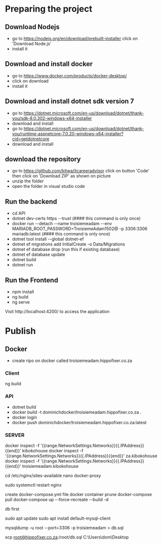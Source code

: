 # Preparing the project
## Download Nodejs
- go to https://nodejs.org/en/download/prebuilt-installer click on 'Download Node.js'
- install it

## Download and install docker
- go to https://www.docker.com/products/docker-desktop/
- click on download
- install it

## Download and install dotnet sdk version 7
- go to https://dotnet.microsoft.com/en-us/download/dotnet/thank-you/sdk-8.0.302-windows-x64-installer
- download and install
- go to https://dotnet.microsoft.com/en-us/download/dotnet/thank-you/runtime-aspnetcore-7.0.20-windows-x64-installer?cid=getdotnetcore
- download and install 

## download the repository
- go to https://github.com/kitwa/itcareeradvisor click on button 'Code' then click on 'Download ZIP' as shown on picture
- unzip the folder
- open the folder in visual studio code

## Run the backend
 - cd API
 - dotnet dev-certs https --trust                         (#### this command is only once)
 - docker run --detach --name troisiemeadam --env MARIADB_ROOT_PASSWORD=TroisiemeAdam1502@  -p 3306:3306 mariadb:latest 	(#### this command is only once)
 - dotnet tool install --global dotnet-ef
 - dotnet ef migrations add InitialCreate -o Data/Migrations
 - dotnet ef database drop (run this if existing database)
 - dotnet ef database update
 - dotnet build
 - dotnet run


## Run the Frontend
- npm install
- ng build 
- ng serve


Visit http://localhost:4200/ to access the application


# Publish

## Docker
- create ripo on docker called troisiemeadam.hippofixer.co.za
### Client 
ng build
### API
- dotnet build
- docker build -t dominichdocker/troisiemeadam.hippofixer.co.za .
- docker login
- docker push dominichdocker/troisiemeadam.hippofixer.co.za:latest

### SERVER

docker inspect -f '{{range.NetworkSettings.Networks}}{{.IPAddress}}{{end}}' kibokohouse
docker inspect -f '{{range.NetworkSettings.Networks}}{{.IPAddress}}{{end}}' za.kibokohouse
docker inspect -f '{{range.NetworkSettings.Networks}}{{.IPAddress}}{{end}}' troisiemeadam.kibokohouse

cd /etc/nginx/sites-available
nano docker-proxy

sudo systemctl restart nginx

create docker-compose.yml file
docker container prune
docker-compose pull
docker-compose up --force-recreate --build -d


db first

sudo apt update
sudo apt install default-mysql-client

mysqldump -u root --port=3306 -p troisiemeadam > db.sql

scp root@hippofixer.co.za:/root/db.sql C:\Users\dom\Desktop